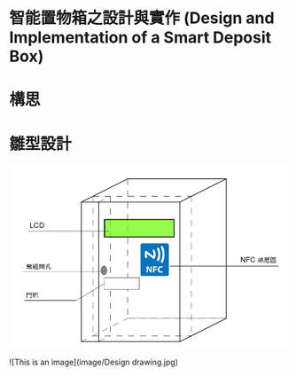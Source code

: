 # 智能置物箱之設計與實作 (Design and Implementation of a Smart Deposit Box)

# 構思

# 雛型設計
![Design drawing](https://github.com/AlexChang19/Design-and-Implementation-of-a-Smart-Deposit-Box/blob/b88169596e74f28d90fae41b5d6b03dff08f93bb/image/Design%20drawing.jpg)

![This is an image](image/Design drawing.jpg)
